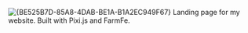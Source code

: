 ![{BE525B7D-85A8-4DAB-BE1A-B1A2EC949F67}](https://github.com/user-attachments/assets/48aad879-95db-40b9-9bd8-edcc20a8eb13)
Landing page for my website. Built with Pixi.js and FarmFe.
